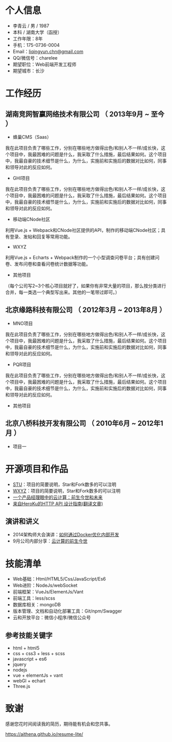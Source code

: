 # 个人信息

 - 李青云 / 男 / 1987
 - 本科 / 湖南大学（函授）
 - 工作年限：8年
 - 手机：175-0736-0004
 - Email：liqingyun.chn@gmail.com
 - QQ/微信号：charelee
 - 期望职位：Web前端开发工程师
 - 期望城市：长沙


# 工作经历

## 湖南竞网智赢网络技术有限公司 （ 2013年9月 ~ 至今 ）

- 蜂巢CMS（Saas）

我在此项目负责了哪些工作，分别在哪些地方做得出色/和别人不一样/成长快，这个项目中，我最困难的问题是什么，我采取了什么措施，最后结果如何。这个项目中，我最自豪的技术细节是什么，为什么，实施前和实施后的数据对比如何，同事和领导对此的反应如何。


- GHI项目

我在此项目负责了哪些工作，分别在哪些地方做得出色/和别人不一样/成长快，这个项目中，我最困难的问题是什么，我采取了什么措施，最后结果如何。这个项目中，我最自豪的技术细节是什么，为什么，实施前和实施后的数据对比如何，同事和领导对此的反应如何。


- 移动端CNode社区

利用Vue.js + Webpack和CNode社区提供的API，制作的移动端CNode社区；具有登录、发帖和回复等常用功能。

- WXYZ

利用Vue.js + Echarts + Webpack制作的一个小型调查问卷平台；具有创建问卷、发布问卷和查看问卷统计数据等功能。


- 其他项目

（每个公司写2~3个核心项目就好了，如果你有非常大量的项目，那么按分类进行合并，每一类选一个典型写出来。其他的一笔带过即可。）

 
## 北京缘路科技有限公司 （ 2012年3月 ~ 2013年8月 ）

- MNO项目

我在此项目负责了哪些工作，分别在哪些地方做得出色/和别人不一样/成长快，这个项目中，我最困难的问题是什么，我采取了什么措施，最后结果如何。这个项目中，我最自豪的技术细节是什么，为什么，实施前和实施后的数据对比如何，同事和领导对此的反应如何。


- PQR项目

我在此项目负责了哪些工作，分别在哪些地方做得出色/和别人不一样/成长快，这个项目中，我最困难的问题是什么，我采取了什么措施，最后结果如何。这个项目中，我最自豪的技术细节是什么，为什么，实施前和实施后的数据对比如何，同事和领导对此的反应如何。


- 其他项目

## 北京八桥科技开发有限公司 （ 2010年6月 ~ 2012年1月 ）

- 项目一



# 开源项目和作品

- [STU](http://github.com/yourname/projectname)：项目的简要说明，Star和Fork数多的可以注明
- [WXYZ](http://github.com/yourname/projectname)：项目的简要说明，Star和Fork数多的可以注明
- [一个产品经理眼中的云计算：前生今世和未来](http://get.jobdeer.com/706.get)
- [来自HeroKu的HTTP API 设计指南(翻译文章)](http://get.jobdeer.com/343.get)


## 演讲和讲义

- 2014架构师大会演讲：[如何通过Docker优化内部开发](http://jobdeer.com)
- 9月公司内部分享：[云计算的前生今世](http://jobdeer.com)


# 技能清单

- Web基础：Html/HTML5/Css/JavaScript/Es6
- Web进阶：NodeJs/webSocket
- 前端框架：VueJs/ElementJs/Vant
- 前端工具：less/scss
- 数据库相关：mongoDB
- 版本管理、文档和自动化部署工具：Git/npm/Swagger
- 云和开放平台：微信小程序/微信公众号


## 参考技能关键字

- html + html5
- css + css3 + less + scss
- javascript + es6
- jquery
- nodejs
- vue + elementJs + vant
- webGl + echart
- Three.js


# 致谢

感谢您花时间阅读我的简历，期待能有机会和您共事。

https://aithena.github.io/resume-lite/